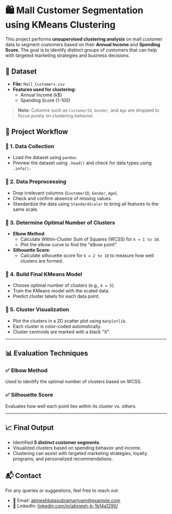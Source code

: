 # 🛍️ Mall Customer Segmentation using KMeans Clustering

This project performs **unsupervised clustering analysis** on mall customer data to segment customers based on their **Annual Income** and **Spending Score**. The goal is to identify distinct groups of customers that can help with targeted marketing strategies and business decisions.

## 📁 Dataset

- **File:** `Mall_Customers.csv`
- **Features used for clustering:**
  - Annual Income (k$)
  - Spending Score (1-100)

> **Note:** Columns such as `CustomerID`, `Gender`, and `Age` are dropped to focus purely on clustering behavior.

## 🔄 Project Workflow

### 🔹 1. Data Collection
- Load the dataset using `pandas`.
- Preview the dataset using `.head()` and check for data types using `.info()`.

### 🔹 2. Data Preprocessing
- Drop irrelevant columns (`CustomerID`, `Gender`, `Age`).
- Check and confirm absence of missing values.
- Standardize the data using `StandardScaler` to bring all features to the same scale.

### 🔹 3. Determine Optimal Number of Clusters
- **Elbow Method**: 
  - Calculate Within-Cluster Sum of Squares (WCSS) for `k = 1 to 10`.
  - Plot the elbow curve to find the "elbow point".
- **Silhouette Score**:
  - Calculate silhouette score for `k = 2 to 10` to measure how well clusters are formed.

### 🔹 4. Build Final KMeans Model
- Choose optimal number of clusters (e.g., `k = 5`).
- Train the KMeans model with the scaled data.
- Predict cluster labels for each data point.

### 🔹 5. Cluster Visualization
- Plot the clusters in a 2D scatter plot using `matplotlib`.
- Each cluster is color-coded automatically.
- Cluster centroids are marked with a black "X".

---

## 📊 Evaluation Techniques

### ✅ Elbow Method
Used to identify the optimal number of clusters based on WCSS.

### ✅ Silhouette Score
Evaluates how well each point lies within its cluster vs. others.

---

## 📈 Final Output

- Identified **5 distinct customer segments**.
- Visualized clusters based on spending behavior and income.
- Clustering can assist with targeted marketing strategies, loyalty programs, and personalized recommendations.

## 📬 Contact

For any queries or suggestions, feel free to reach out:

- 📧 Email: [abineshbalasubramaniyam@example.com](mailto:abineshbalasubramaniyam@example.com)
- 💼 LinkedIn: [linkedin.com/in/abinesh-b-1b14a1290/](https://www.linkedin.com/in/abinesh-b-1b14a1290/)
